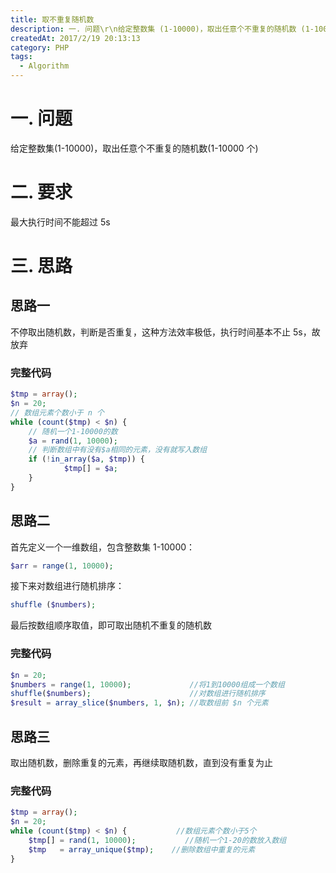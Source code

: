 ```yaml
---
title: 取不重复随机数
description: 一. 问题\r\n给定整数集 (1-10000)，取出任意个不重复的随机数 (1-10000 个)\r\n\r\n二. 要求\r\n最大执行时间不能超过 5s\r\n\r\n三. 思路\r\n1. 思路一\r\n不停取出随机数，判断是否重复，这种方法效率极低，执行时间基本不止 5s，故放弃
createdAt: 2017/2/19 20:13:13
category: PHP
tags:
  - Algorithm
---
```


# 一. 问题

给定整数集(1-10000)，取出任意个不重复的随机数(1-10000 个)

# 二. 要求

最大执行时间不能超过 5s

# 三. 思路

## 思路一

不停取出随机数，判断是否重复，这种方法效率极低，执行时间基本不止 5s，故放弃

### 完整代码

```php
$tmp = array();
$n = 20;
// 数组元素个数小于 n 个
while (count($tmp) < $n) {
    // 随机一个1-10000的数
    $a = rand(1, 10000);
    // 判断数组中有没有$a相同的元素，没有就写入数组
    if (!in_array($a, $tmp)) {
            $tmp[] = $a;
    }
}
```

## 思路二

首先定义一个一维数组，包含整数集 1-10000：

```php
$arr = range(1, 10000);
```

接下来对数组进行随机排序：

```php
shuffle ($numbers);
```

最后按数组顺序取值，即可取出随机不重复的随机数

### 完整代码

```php
$n = 20;
$numbers = range(1, 10000);             //将1到10000组成一个数组
shuffle($numbers);                      //对数组进行随机排序
$result = array_slice($numbers, 1, $n); //取数组前 $n 个元素
```

## 思路三

取出随机数，删除重复的元素，再继续取随机数，直到没有重复为止

### 完整代码

```php
$tmp = array();
$n = 20;
while (count($tmp) < $n) {           //数组元素个数小于5个
    $tmp[] = rand(1, 10000);           //随机一个1-20的数放入数组
    $tmp   = array_unique($tmp);    //删除数组中重复的元素
}
```
